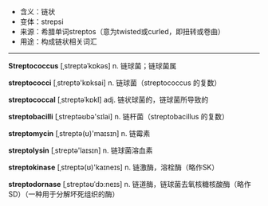 - <span class="definition">含义：链状</span>
- <span class="definition">变体：strepsi</span>
- <span class="definition">来源：希腊单词streptos（意为twisted或curled，即扭转或卷曲）</span>
- <span class="definition">用途：构成链状相关词汇</span>

---

<span class="vocabulary">**Streptococcus**</span> [ˌstreptəˈkɒkəs] n. 链球菌；链球菌属

<span class="vocabulary">**streptococci**</span> [ˌstreptə'kɒksai] n. 链球菌（streptococcus 的复数）

<span class="vocabulary">**streptococcal**</span> [ˌstreptəˈkɒkl] adj. 链状球菌的，链球菌所导致的

<span class="vocabulary">**streptobacilli**</span> [ˌstreptəʊbə'sɪlai] n. 链杆菌（streptobacillus 的复数）

<span class="vocabulary">**streptomycin**</span> [ˌstreptə(ʊ)'maɪsɪn] n. 链霉素

<span class="vocabulary">**streptolysin**</span> [ˌstreptə'laɪsɪn] n. 链球菌溶血素

<span class="vocabulary">**streptokinase**</span> [ˌstreptə(ʊ)'kaɪneɪs] n. 链激酶，溶栓酶（略作SK）

<span class="vocabulary">**streptodornase**</span> [ˌstreptəʊˈdɔ:neɪs] n. 链道酶，链球菌去氧核糖核酸酶（略作SD）（一种用于分解坏死组织的酶）


